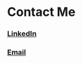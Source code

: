 # Contact Me

### [LinkedIn](https://www.linkedin.com/in/lehi-gracia-966196273/)

### [Email](lehigraciaiii@gmail.com)